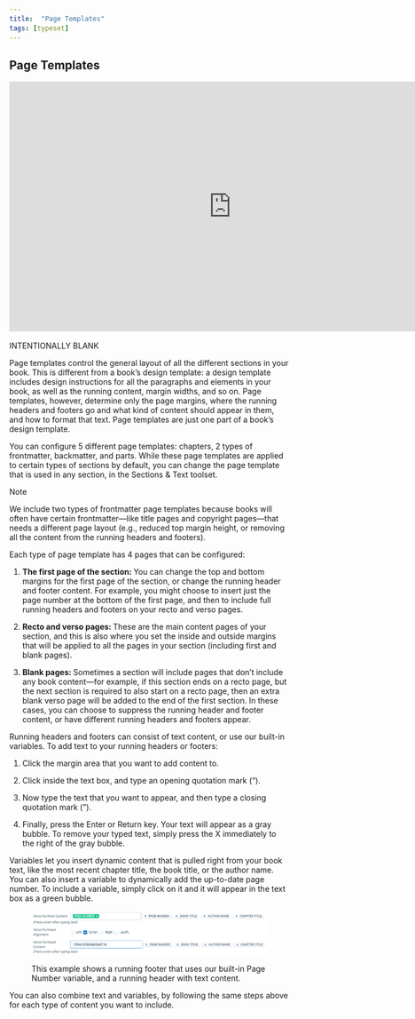 ```yaml
---
title:  "Page Templates"
tags: [typeset]
---
```


<section data-type="chapter" class="hsecchapter" data-hederis-type="hsecchapter" id="typeset-master-pages" data-pi-attrs="id: typeset-master-pages; data-tags: typeset;" role="doc-chapter" data-tags="typeset" data-author-name=" " data-book-title=" " title="Page Templates"><h1 data-hederis-type="hblkchaptitle" class="hblkchaptitle" id="pO8v6HUTV">Page Templates</h1><iframe width="800" height="450" src="https://www.youtube.com/embed/OVFvTesq8-E" frameborder="0" allow="accelerometer;" autoplay="" encrypted-media="" gyroscope="" picture-in-picture="" allowfullscreen="" id="p7TCc6dWl"></iframe><p data-embedded-html="true" id="pATeCEDPp">INTENTIONALLY BLANK</p><p class="hblkp" data-hederis-type="hblkp" id="pGE8Vjz3y">Page templates control the general layout of all the different sections in your book. This is different from a book&#8217;s design template: a design template includes design instructions for all the paragraphs and elements in your book, as well as the running content, margin widths, and so on. Page templates, however,  determine only the page margins, where the running headers and footers go and what kind of content should appear in them, and how to format that text. Page templates are just one part of a book&#8217;s design template.</p><p class="hblkp" data-hederis-type="hblkp" id="pN4vE27Rk">You can configure 5 different page templates: chapters, 2 types of frontmatter, backmatter, and parts. While these page templates are applied to certain types of sections by default, you can change the page template that is used in any section, in the Sections &amp; Text toolset.</p><aside class="hwprbox box" data-hederis-type="hwprbox" id="p1juc7Zst" data-type="sidebar"><p class="hblktype" data-hederis-type="hblktype" id="pkBW3bDMV">Note</p><p class="hblkp" data-hederis-type="hblkp" id="ppCx5KzVG">We include two types of frontmatter page templates because books will often have certain frontmatter&#8212;like title pages and copyright pages&#8212;that needs a different page layout (e.g., reduced top margin height, or removing all the content from the running headers and footers). </p></aside><p class="hblkp" data-hederis-type="hblkp" id="pi7s3eSIs">Each type of page template has 4 pages that can be configured:</p><ol class="hwprnumlist" data-hederis-type="hwprnumlist" id="pOywRk6Fq"><li class="hblkoli" data-hederis-type="hblkoli" id="liQkLjigGY"><p class="hblkoli" data-hederis-type="hblklip" id="paDVKWJEA"><strong class="hspanstrong" data-hederis-type="hspanstrong" id="pv94wwSx0">The first page of the section: </strong>You can change the top and bottom margins for the first page of the section, or change the running header and footer content. For example, you might choose to insert just the page number at the bottom of the first page, and then to include full running headers and footers on your recto and verso pages.</p></li><li class="hblkoli" data-hederis-type="hblkoli" id="liTlqzB9iV"><p class="hblkoli" data-hederis-type="hblklip" id="p4v7tOMan"><strong class="hspanstrong" data-hederis-type="hspanstrong" id="pot3ST6yV">Recto and verso pages: </strong>These are the main content pages of your section, and this is also where you set the inside and outside margins that will be applied to all the pages in your section (including first and blank pages).</p></li><li class="hblkoli" data-hederis-type="hblkoli" id="liqA9e9q3o"><p class="hblkoli" data-hederis-type="hblklip" id="p5IfbZxB0"><strong class="hspanstrong" data-hederis-type="hspanstrong" id="pEnAs17UO">Blank pages: </strong>Sometimes a section will include pages that don&#8217;t include any book content&#8212;for example, if this section ends on a recto page, but the next section is required to also start on a recto page, then an extra blank verso page will be added to the end of the first section. In these cases, you can choose to suppress the running header and footer content, or have different running headers and footers appear.</p></li></ol><p class="hblkp" data-hederis-type="hblkp" id="p5oG1UosQ">Running headers and footers can consist of text content, or use our built-in variables. To add text to your running headers or footers:</p><ol class="hwprnumlist" data-hederis-type="hwprnumlist" id="pxSMulVxk"><li class="hblkoli" data-hederis-type="hblkoli" id="liYcKWlqTY"><p class="hblkoli" data-hederis-type="hblklip" id="pE1EDnR5R">Click the margin area that you want to add content to.</p></li><li class="hblkoli" data-hederis-type="hblkoli" id="lic2j71Rqe"><p class="hblkoli" data-hederis-type="hblklip" id="pkJrghx6j">Click inside the text box, and type an opening quotation mark (&#8220;).</p></li><li class="hblkoli" data-hederis-type="hblkoli" id="liC0PZseVd"><p class="hblkoli" data-hederis-type="hblklip" id="ph2gStIIB">Now type the text that you want to appear, and then type a closing quotation mark (&#8221;).</p></li><li class="hblkoli" data-hederis-type="hblkoli" id="liBlGrnRIS"><p class="hblkoli" data-hederis-type="hblklip" id="pNmRpE5XA">Finally, press the Enter or Return key. Your text will appear as a gray bubble. To remove your typed text, simply press the X immediately to the right of the gray bubble.</p></li></ol><p class="hblkp" data-hederis-type="hblkp" id="pRdmBXbOO">Variables let you insert dynamic content that is pulled right from your book text, like the most recent chapter title, the book title, or the author name. You can also insert a variable to dynamically add the up-to-date page number. To include a variable, simply click on it and it will appear in the text box as a green bubble.</p><figure class="hwprfig" data-hederis-type="hwprfig" id="pqG7EGM9D"><img data-hederis-type="hblkimg" class="hblkimg" id="pIoyy1cfi" src="/images/runheadfoot.png" data-img-src="runheadfoot.png"/><p class="hblkcaption" data-hederis-type="hblkcaption" id="pz15OjQfJ">This example shows a running footer that uses our built-in Page Number variable, and a running header with text content.</p></figure><p class="hblkp" data-hederis-type="hblkp" id="pboqn9cyf">You can also combine text and variables, by following the same steps above for each type of content you want to include.</p></section>
